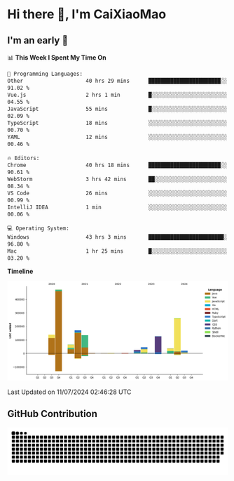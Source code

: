 # Hi there 👋, I'm CaiXiaoMao

## I'm an early 🐤
<!--START_SECTION:waka-->
📊 **This Week I Spent My Time On** 

```text
💬 Programming Languages: 
Other                    40 hrs 29 mins      ███████████████████████░░   91.02 % 
Vue.js                   2 hrs 1 min         █░░░░░░░░░░░░░░░░░░░░░░░░   04.55 % 
JavaScript               55 mins             █░░░░░░░░░░░░░░░░░░░░░░░░   02.09 % 
TypeScript               18 mins             ░░░░░░░░░░░░░░░░░░░░░░░░░   00.70 % 
YAML                     12 mins             ░░░░░░░░░░░░░░░░░░░░░░░░░   00.46 % 

🔥 Editors: 
Chrome                   40 hrs 18 mins      ███████████████████████░░   90.61 % 
WebStorm                 3 hrs 42 mins       ██░░░░░░░░░░░░░░░░░░░░░░░   08.34 % 
VS Code                  26 mins             ░░░░░░░░░░░░░░░░░░░░░░░░░   00.99 % 
IntelliJ IDEA            1 min               ░░░░░░░░░░░░░░░░░░░░░░░░░   00.06 % 

💻 Operating System: 
Windows                  43 hrs 3 mins       ████████████████████████░   96.80 % 
Mac                      1 hr 25 mins        █░░░░░░░░░░░░░░░░░░░░░░░░   03.20 % 
```

**Timeline**

![Lines of Code chart](https://raw.githubusercontent.com/caixiaomao/caixiaomao/main/assets/bar_graph.png)


 Last Updated on 11/07/2024 02:46:28 UTC
<!--END_SECTION:waka-->

## GitHub Contribution
<picture>
  <source media="(prefers-color-scheme: dark)" srcset="/dist/snake/github-contribution-grid-snake-dark.svg" />
  <source media="(prefers-color-scheme: light)" srcset="/dist/snake/github-contribution-grid-snake.svg" />
  <img alt="github contribution grid snake animation" src="/dist/snake/github-contribution-grid-snake.svg" />
</picture>